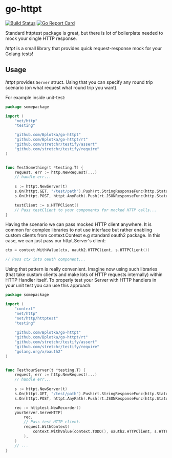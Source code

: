 # go-httpt

[![Build Status](https://travis-ci.org/Bplotka/go-httpt.svg?branch=master)](https://travis-ci.org/Bplotka/go-httpt) [![Go Report Card](https://goreportcard.com/badge/github.com/Bplotka/go-httpt)](https://goreportcard.com/report/github.com/Bplotka/go-httpt)

Standard httptest package is great, but there is lot of boilerplate needed to mock your single HTTP response.

*httpt* is a small library that provides quick request-response mock for your Golang tests!

## Usage

*httpt* provides `Server` struct. Using that you can specify any round trip scenario (on what request what round trip you want).

For example inside unit-test:
```go
package somepackage

import (
	"net/http"
	"testing"

	"github.com/Bplotka/go-httpt"
	"github.com/Bplotka/go-httpt/rt"
	"github.com/stretchr/testify/assert"
	"github.com/stretchr/testify/require"
)


func TestSomething(t *testing.T) {
    request, err := http.NewRequest(...)
    // handle err...
            
    s := httpt.NewServer(t)
    s.On(httpt.GET, "/test/path").Push(rt.StringResponseFunc(http.StatusBadRequest, "really_bad_request"))
    s.On(httpt.POST, httpt.AnyPath).Push(rt.JSONResponseFunc(http.StatusOK, []byte(`{"error": "really_bad_request"}`)))

    testClient := s.HTTPClient()
    // Pass testClient to your components for mocked HTTP calls...
}
```

Having the scenario we can pass mocked HTTP client anywhere. It is common for complex libraries to not use interface but 
rather enabling custom clients from context.Context e.g standard oauth2 package. In this case, we can just pass our httpt.Server's client:

```go
ctx = context.WithValue(ctx, oauth2.HTTPClient, s.HTTPClient())

// Pass ctx into oauth component...
```

Using that pattern is really convenient. Imagine now using such libraries (that take custom clients and make lots of HTTP requests internally) within
HTTP Handler itself. To properly test your Server with HTTP handlers in your unit test you can use this approach:

```go
package somepackage

import (
    "context"
    "net/http"
    "net/http/httptest"
    "testing"
    
    "github.com/Bplotka/go-httpt"
    "github.com/Bplotka/go-httpt/rt"
    "github.com/stretchr/testify/assert"
    "github.com/stretchr/testify/require"
    "golang.org/x/oauth2"
)


func TestYourServer(t *testing.T) {
    request, err := http.NewRequest(...)
    // handle err...
    
    s := httpt.NewServer(t)
    s.On(httpt.GET, "/test/path").Push(rt.StringResponseFunc(http.StatusBadRequest, "really_bad_request"))
    s.On(httpt.POST, httpt.AnyPath).Push(rt.JSONResponseFunc(http.StatusOK, []byte(`{"error": "really_bad_request"}`)))

    rec := httptest.NewRecorder()
    yourServer.ServeHTTP(
        rec,
        // Pass test HTTP client.
        request.WithContext(
            context.WithValue(context.TODO(), oauth2.HTTPClient, s.HTTPClient()),
        ),
    )
   	// ...
}
```